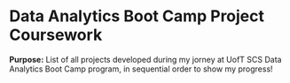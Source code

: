 # **Data Analytics Boot Camp Project Coursework**

**Purpose:**  List of all projects developed during my jorney at UofT SCS Data Analytics Boot Camp program, in sequential order to show my progress!
